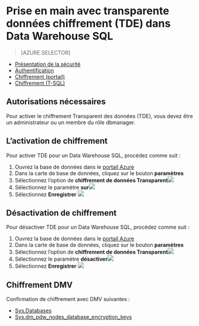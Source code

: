 <properties
   pageTitle="Chiffrement transparent des données SQL Data Warehouse (portail) | Microsoft Azure"
   description="Chiffrement transparent des données (TDE) dans Data Warehouse SQL"
   services="sql-data-warehouse"
   documentationCenter=""
   authors="ronortloff"
   manager="barbkess"
   editor=""/>

<tags
   ms.service="sql-data-warehouse"
   ms.workload="data-management"
   ms.tgt_pltfrm="na"
   ms.devlang="na"
   ms.topic="article"
   ms.date="09/24/2016" 
   ms.author="rortloff;barbkess;sonyama"/>

# <a name="get-started-with-transparent-data-encryption-tde-in-sql-data-warehouse"></a>Prise en main avec transparente données chiffrement (TDE) dans Data Warehouse SQL

> [AZURE.SELECTOR]
- [Présentation de la sécurité](sql-data-warehouse-overview-manage-security.md)
- [Authentification](sql-data-warehouse-authentication.md)
- [Chiffrement (portail)](sql-data-warehouse-encryption-tde.md)
- [Chiffrement (T-SQL)](sql-data-warehouse-encryption-tde-tsql.md)

## <a name="required-permssions"></a>Autorisations nécessaires

Pour activer le chiffrement Transparent des données (TDE), vous devez être un administrateur ou un membre du rôle dbmanager.

## <a name="enabling-encryption"></a>L’activation de chiffrement

Pour activer TDE pour un Data Warehouse SQL, procédez comme suit :

1. Ouvrez la base de données dans le [portail Azure](https://portal.azure.com)
2. Dans la carte de base de données, cliquez sur le bouton **paramètres**
3. Sélectionnez l’option de **chiffrement de données Transparent**![][1]
4. Sélectionnez le paramètre **sur**![][2]
5. Sélectionnez **Enregistrer**
![][3]  

## <a name="disabling-encryption"></a>Désactivation de chiffrement

Pour désactiver TDE pour un Data Warehouse SQL, procédez comme suit :

1. Ouvrez la base de données dans le [portail Azure](https://portal.azure.com)
2. Dans la carte de base de données, cliquez sur le bouton **paramètres**
3. Sélectionnez l’option de **chiffrement de données Transparent**![][1]
4. Sélectionnez le paramètre **désactiver**![][4]
5. Sélectionnez **Enregistrer**
![][5]  

## <a name="encryption-dmvs"></a>Chiffrement DMV

Confirmation de chiffrement avec DMV suivantes :

- [Sys.Databases]
- [Sys.dm_pdw_nodes_database_encryption_keys]

<!--MSDN references-->
[Transparent Data Encryption (TDE)]: https://msdn.microsoft.com/library/bb934049.aspx
[Sys.Databases]: http://msdn.microsoft.com/library/ms178534.aspx
[Sys.dm_pdw_nodes_database_encryption_keys]: https://msdn.microsoft.com/library/mt203922.aspx

<!--Image references-->
[1]: ./media/sql-data-warehouse-security-tde/sql-data-warehouse-security-tde-portal-settings.png
[2]: ./media/sql-data-warehouse-security-tde/sql-data-warehouse-security-tde-portal-settings-on.png
[3]: ./media/sql-data-warehouse-security-tde/sql-data-warehouse-security-tde-portal-settings-save.png
[4]: ./media/sql-data-warehouse-security-tde/sql-data-warehouse-security-tde-portal-settings-off.png
[5]: ./media/sql-data-warehouse-security-tde/sql-data-warehouse-security-tde-portal-settings-save2.png

<!--Link references-->
